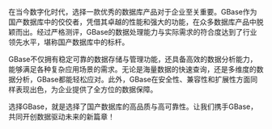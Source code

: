 在当今数字化时代，选择一款优秀的数据库产品对于企业至关重要。GBase作为国产数据库中的佼佼者，凭借其卓越的性能和强大的功能，在众多数据库产品中脱颖而出。经过严格测评，GBase的数据处理能力与实际需求的符合度达到了行业领先水平，堪称国产数据库中的标杆。

GBase不仅拥有稳定可靠的数据存储与管理功能，还具备高效的数据分析能力，能够满足各种复杂应用场景的需求。无论是海量数据的快速查询，还是多维度的数据分析，GBase都能轻松应对。此外，GBase在安全性、兼容性和扩展性方面同样表现出色，为企业提供了全方位的数据保障。

选择GBase，就是选择了国产数据库的高品质与高可靠性。让我们携手GBase，共同开创数据驱动未来的新篇章！